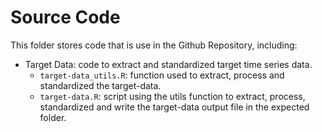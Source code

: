 # Source Code

This folder stores code that is use in the Github Repository, including:

- Target Data: code to extract and standardized target time series data.
    - `target-data_utils.R`: function used to extract, process and standardized
       the target-data.
    - `target-data.R`: script using the utils function to extract, process,
       standardized and write the target-data output file in the expected
       folder.
